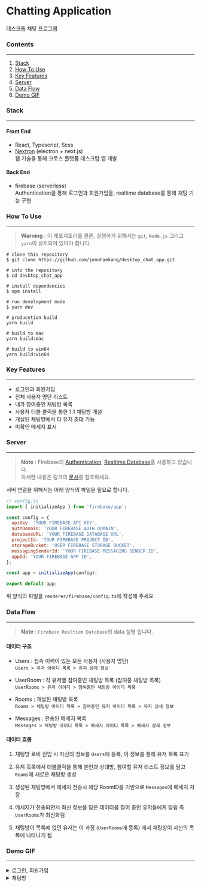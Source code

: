 # Chatting Application

데스크톱 채팅 프로그램


### Contents
---
1. [Stack](#stack)
2. [How To Use](#how-to-use)
3. [Key Features](#key-features)
4. [Server](#server)
5. [Data Flow](#data-flow)
6. [Demo GIF](#demo-gif)

### Stack
----
#### Front End
* React, Typescript, Scss
* [Nextron](https://github.com/saltyshiomix/nextron) (electron + next.js)<br>웹 기술을 통해 크로스 플랫폼 데스크탑 앱 개발


#### Back End
* firebase (serverless)<br>
Authentication을 통해 로그인과 회원가입을, realtime database를 통해 채팅 기능 구현


### How To Use
---
> **Warning** : 이 레포지토리를 클론, 실행하기 위해서는 `git`, `Node.js` 그리고 `yarn`이 설치되어 있어야 합니다.

```
# clone this repository
$ git clone https://github.com/jeonhaekang/desktop_chat_app.git

# into the repository
$ cd desktop_chat_app

# install dependencies
$ npm install

# run development mode
$ yarn dev

# producetion build
yarn build

# build to mac
yarn build:mac

# build to win64
yarn build:win64
```

### Key Features
---
* 로그인과 회원가입
* 전체 사용자 명단 리스트
* 내가 참여중인 채팅방 목록
* 사용자 더블 클릭을 통한 1:1 채팅방 개설
* 개설된 채팅방에서 타 유저 초대 가능
* 미확인 메세지 표시

### Server
---
> **Note** : Firebase의 [Authentication](https://firebase.google.com/docs/auth/web/start?authuser=0&hl=ko), [Realtime Database](https://firebase.google.com/docs/database/web/start?authuser=0&hl=ko)를 사용하고 있습니다. <br/> 자세한 내용은 링크의 [문서](https://firebase.google.com/docs/web/setup?authuser=0&hl=ko#add-sdk-and-initialize)를 참조하세요.

서버 연결을 위해서는 아래 양식의 파일을 필요로 합니다.
```javascript
// config.ts
import { initializeApp } from 'firebase/app';

const config = {
  apiKey: 'YOUR FIREBASE API KEY',
  authDomain: 'YOUR FIREBASE AUTH DOMAIN',
  databaseURL: 'YOUR FIREBASE DATABASE URL',
  projectId: 'YOUR FIREBASE PROJECT ID',
  storageBucket: 'USER FIREBASE STORAGE BUCKET',
  messagingSenderId: 'YOUR FIREBASE MESSAGING SENDER ID',
  appId: 'YOUR FIREBASE APP ID',
};

const app = initializeApp(config);

export default app;
```
위 양식의 파일을 `renderer/firebase/config.ts`에 작성해 주세요.

### Data Flow
---
> **Note** : `Firebase Realtiem Database`의 data 설명 입니다.

#### 데이터 구조
- Users : 접속 이력이 있는 모든 사용자 (사용자 명단)<br/>
  `Users > 유저 아이디 목록 > 유저 상제 정보`

- UserRoom : 각 유저별 참여중인 채팅방 목록 (참여중 채팅방 목록)<br/>
  `UserRooms > 유저 아이디 > 참여중인 채팅방 아이디 목록`

- Rooms : 개설된 채팅방 목록<br/>
  `Rooms > 채팅방 아이디 목록 > 참여중인 유저 아이디 목록 > 유저 상세 정보`

- Messages : 전송된 메세지 목록<br/>
  `Messages > 채팅방 아이디 목록 > 메세지 아이디 목록 > 메세지 상제 정보`

#### 데이터 흐름
1. 채팅방 로비 진입 시 자신의 정보를 `Users`에 등록, 이 정보를 통해 유저 목록 표기

2. 유저 목록에서 더블클릭을 통해 본인과 상대방, 참여할 유저 리스트 정보를 담고 `Rooms`에 새로운 채팅방 생성

3. 생성된 채팅방에서 메세지 전송시 해당 RoomID를 기반으로 `Messages`에 메세지 저장

4. 메세지가 전송되면서 최신 정보를 담은 데이터를 참여 중인 유저들에게 알림 즉 `UserRooms`가 최신화됨

5. 채팅방이 목록에 없던 유저는 이 과정 (`UserRooms`에 등록) 에서 채팅방이 자신의 목록에 나타나게 됨

### Demo GIF
---

<details>
    <summary>로그인, 회원가입</summary>
<br/>

|<img src="https://user-images.githubusercontent.com/73621658/213863656-af093e3b-ff45-4991-9a54-08e750f68c51.gif" />|<img src='https://user-images.githubusercontent.com/73621658/213863650-870cc4b2-ad9b-4de0-bda6-094860d4a7ba.gif' />
|:---:|:---:|
|로그인|회원가입|
</details>

<details>
    <summary>채팅방</summary>
<br/>

|<img src="https://user-images.githubusercontent.com/73621658/213898784-4c8ef517-75c7-420f-a69f-2c0e931401a4.gif" />|
|:---:|
|채팅방 개설 및 채팅|
|<img src="https://user-images.githubusercontent.com/73621658/213898783-e5e586ae-cac4-479d-9745-154b56d4b45b.gif" />|
|채팅방 초대|


</details>






